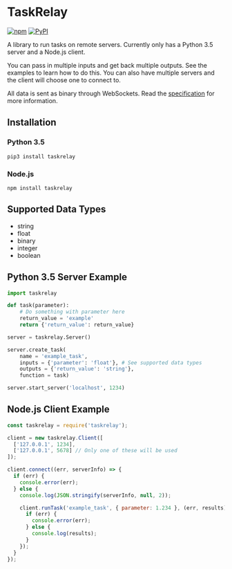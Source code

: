 # TaskRelay

[![npm](https://img.shields.io/npm/v/taskrelay.svg)](https://www.npmjs.com/package/taskrelay) [![PyPI](https://img.shields.io/pypi/v/taskrelay.svg)](https://pypi.python.org/pypi/taskrelay/0.1.0)

A library to run tasks on remote servers. Currently only has a Python 3.5 server and a Node.js client.

You can pass in multiple inputs and get back multiple outputs. See the examples to learn how to do this. You can also have multiple servers and the client will choose one to connect to.

All data is sent as binary through WebSockets. Read the [specification](https://github.com/muntashir/taskrelay/blob/master/protocol.md) for more information.

## Installation
### Python 3.5
`pip3 install taskrelay`
### Node.js
`npm install taskrelay`

## Supported Data Types
* string
* float
* binary
* integer
* boolean

## Python 3.5 Server Example
```python
import taskrelay

def task(parameter):
    # Do something with parameter here
    return_value = 'example'
    return {'return_value': return_value}

server = taskrelay.Server()

server.create_task(
    name = 'example_task',
    inputs = {'parameter': 'float'}, # See supported data types
    outputs = {'return_value': 'string'},
    function = task)

server.start_server('localhost', 1234)
```

## Node.js Client Example
```javascript
const taskrelay = require('taskrelay');

client = new taskrelay.Client([
  ['127.0.0.1', 1234],
  ['127.0.0.1', 5678] // Only one of these will be used
]);

client.connect((err, serverInfo) => {
  if (err) {
    console.error(err);
  } else {
    console.log(JSON.stringify(serverInfo, null, 2));

    client.runTask('example_task', { parameter: 1.234 }, (err, results) => {
      if (err) {
        console.error(err);
      } else {
        console.log(results);
      }
    });
  }
});
```

